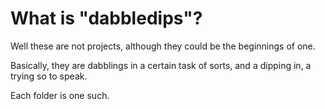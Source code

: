 # What is "dabbledips"?

Well these are not projects, although they could be the beginnings of one. 

Basically, they are dabblings in a certain task of sorts, and a dipping in, a trying so to speak.

Each folder is one such.

